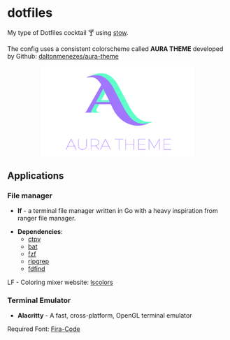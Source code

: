 # dotfiles
My type of Dotfiles cocktail :cocktail: using [stow](https://www.gnu.org/software/stow/).

The config uses a consistent colorscheme called **AURA THEME** developed by
Github: [daltonmenezes/aura-theme](https://github.com/daltonmenezes/aura-theme/)
<p align="center">
  <img src="./assets/aura-heading.png" alt="Aura Theme" width="70%" />
</p>

## Applications
### File manager
- **lf** - a terminal file manager written in Go with a heavy inspiration from ranger file manager.

* **Dependencies**:
    - [ctpv](https://github.com/NikitaIvanovV/ctpv)
    - [bat](https://github.com/sharkdp/bat)
    - [fzf](https://github.com/junegunn/fzf)
    - [ripgrep](https://github.com/BurntSushi/ripgrep)
    - [fdfind](https://github.com/sharkdp/fd)

LF - Coloring mixer website: [lscolors](https://geoff.greer.fm/lscolors/)

### Terminal Emulator
- **Alacritty** - A fast, cross-platform, OpenGL terminal emulator

Required Font: [Fira-Code](https://fonts.google.com/specimen/Fira+Code)
